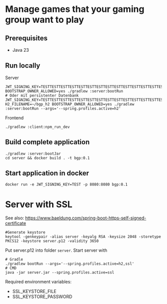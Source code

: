 # Manage games that your gaming group want to play

## Prerequisites

* Java 23

## Run locally

Server
```shell
JWT_SIGNING_KEY=TESTTESTTESTTESTTESTTESTTESTTESTTESTTESTTESTTESTTESTTEST BOOTSTRAP_OWNER_ALLOWED=yes ./gradlew :server:bootRun
# Oder mit persistenter Datenbank
JWT_SIGNING_KEY=TESTTESTTESTTESTTESTTESTTESTTESTTESTTESTTESTTESTTESTTEST H2_FILENAME=~/bgp_h2 BOOTSTRAP_OWNER_ALLOWED=yes ./gradlew :server:bootRun --args='--spring.profiles.active=h2'
```

Frontend
```shell
./gradlew :client:npm_run_dev
```

## Build complete application

```shell
./gradlew :server:bootJar
cd server && docker build . -t bgp:0.1
```

## Start application in docker
```shell
docker run -e JWT_SIGNING_KEY=TEST -p 8080:8080 bgp:0.1 
```

# Server with SSL
See also: https://www.baeldung.com/spring-boot-https-self-signed-certificate
```shell
#Generate keystore
keytool -genkeypair -alias server -keyalg RSA -keysize 2048 -storetype PKCS12 -keystore server.p12 -validity 3650
```
Put server.p12 into folder `server`.
Start server with
```shell
# Gradle
./gradlew bootRun --args='--spring.profiles.active=h2,ssl'
# CMD
java -jar server.jar --spring.profiles.active=ssl
```
Required environment variables:
- SSL_KEYSTORE_FILE
- SSL_KEYSTORE_PASSWORD
